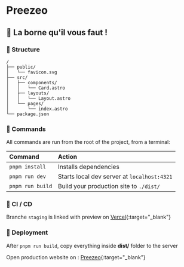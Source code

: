# Preezeo

## 🚀 La borne qu'il vous faut ! 


### 🧞 Structure
```
/
├── public/
│   └── favicon.svg
├── src/
│   ├── components/
│   │   └── Card.astro
│   ├── layouts/
│   │   └── Layout.astro
│   └── pages/
│       └── index.astro
└── package.json
```

### 🧞 Commands

All commands are run from the root of the project, from a terminal:

| Command                   | Action                                          |
| :------------------------ | :-----------------------------------------------|
| `pnpm install`            | Installs dependencies                           |
| `pnpm run dev`            | Starts local dev server at `localhost:4321`     |
| `pnpm run build`          | Build your production site to `./dist/`         |


### 🧞 CI / CD

Branche `staging` is linked with preview on [Vercel](https://preezeo.vercel.app/){:target="_blank"}

### 🧞 Deployment

After `pnpm run build`, copy everything inside **dist/** folder to the server

Open production website on : [Preezeo](https://preezeo.fr/){:target="_blank"}

